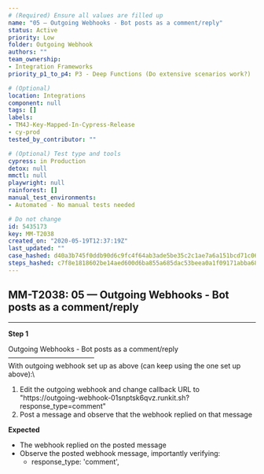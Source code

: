 ```yaml
---
# (Required) Ensure all values are filled up
name: "05 — Outgoing Webhooks - Bot posts as a comment/reply"
status: Active
priority: Low
folder: Outgoing Webhook
authors: ""
team_ownership:
- Integration Frameworks
priority_p1_to_p4: P3 - Deep Functions (Do extensive scenarios work?)

# (Optional)
location: Integrations
component: null
tags: []
labels:
- TM4J-Key-Mapped-In-Cypress-Release
- cy-prod
tested_by_contributor: ""

# (Optional) Test type and tools
cypress: in Production
detox: null
mmctl: null
playwright: null
rainforest: []
manual_test_environments:
- Automated - No manual tests needed

# Do not change
id: 5435173
key: MM-T2038
created_on: "2020-05-19T12:37:19Z"
last_updated: ""
case_hashed: d40a3b745f0ddb90d6c9fc4f64ab3ade5be35c2c1ae7a6a151bcd71c0602d36d2c21837c8308a5f5bf7c7c0559850150
steps_hashed: c7f8e1818602be14aed600d6ba855a685dac53beea0a1f09171abba68fd937dfb6a87ba23b8bd7190008283f00c8d6ab
---
```


<!-- (Auto-generated) Based on frontmatter's "key" and "name" -->

## MM-T2038: 05 — Outgoing Webhooks - Bot posts as a comment/reply

---

**Step 1**

Outgoing Webhooks - Bot posts as a comment/reply\
–––––––––––––––––––––––––\
With outgoing webhook set up as above (can keep using the one set up above):\\

1. Edit the outgoing webhook and change callback URL to "https\://outgoing-webhook-01snptsk6qvz.runkit.sh?response\_type=comment"
2. Post a message and observe that the webhook replied on that message

**Expected**

- The webhook replied on the posted message
- Observe the posted webhook message, importantly verifying:
  - response\_type: 'comment',
